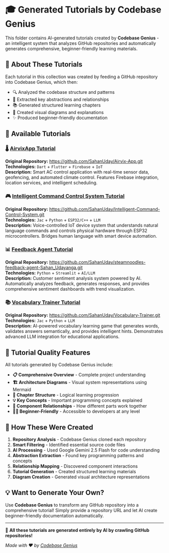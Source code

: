 # 🎓 Generated Tutorials by Codebase Genius

This folder contains AI-generated tutorials created by **Codebase Genius** - an intelligent system that analyzes GitHub repositories and automatically generates comprehensive, beginner-friendly learning materials.

## 🤖 About These Tutorials

Each tutorial in this collection was created by feeding a GitHub repository into Codebase Genius, which then:
- 🔍 Analyzed the codebase structure and patterns
- 🧠 Extracted key abstractions and relationships
- 📚 Generated structured learning chapters
- 🎨 Created visual diagrams and explanations
- ✨ Produced beginner-friendly documentation

## 📖 Available Tutorials

### 🌡️ [AirvixApp Tutorial](./AirvixApp_tutorial.md)
**Original Repository:** https://github.com/SahanUday/Airvix-App.git  
**Technologies:** `Dart` + `Flutter` + `Firebase` + `IoT`  
**Description:** Smart AC control application with real-time sensor data, geofencing, and automated climate control. Features Firebase integration, location services, and intelligent scheduling.

### 🎮 [Intelligent Command Control System Tutorial](./IntelligentCommandControlSystem_tutorial.md)
**Original Repository:** https://github.com/SahanUday/Intelligent-Command-Control-System.git  
**Technologies:** `Jac` + `Python` + `ESP32/C++` + `LLM`  
**Description:** Voice-controlled IoT device system that understands natural language commands and controls physical hardware through ESP32 microcontrollers. Bridges human language with smart device automation.

### 📊 [Feedback Agent Tutorial](./FeedbackAgent_tutorial.md)
**Original Repository:** https://github.com/SahanUday/steamnoodles-feedback-agent-Sahan_Udayanga.git  
**Technologies:** `Python` + `Streamlit` + `AI/LLM`  
**Description:** Customer sentiment analysis system powered by AI. Automatically analyzes feedback, generates responses, and provides comprehensive sentiment dashboards with trend visualization.

### 📚 [Vocabulary Trainer Tutorial](./VocabularyTrainer_tutorial.md)
**Original Repository:** https://github.com/SahanUday/Vocabulary-Trainer.git  
**Technologies:** `Jac` + `Python` + `LLM`  
**Description:** AI-powered vocabulary learning game that generates words, validates answers semantically, and provides intelligent hints. Demonstrates advanced LLM integration for educational applications.

## 🎯 Tutorial Quality Features

All tutorials generated by Codebase Genius include:

- **📋 Comprehensive Overview** - Complete project understanding
- **🏗️ Architecture Diagrams** - Visual system representations using Mermaid
- **📖 Chapter Structure** - Logical learning progression
- **💡 Key Concepts** - Important programming concepts explained
- **🔗 Component Relationships** - How different parts work together
- **👨‍💻 Beginner-Friendly** - Accessible to developers at any level

## 🚀 How These Were Created

1. **Repository Analysis** - Codebase Genius cloned each repository
2. **Smart Filtering** - Identified essential source code files
3. **AI Processing** - Used Google Gemini 2.5 Flash for code understanding
4. **Abstraction Extraction** - Found key programming patterns and concepts
5. **Relationship Mapping** - Discovered component interactions
6. **Tutorial Generation** - Created structured learning materials
7. **Diagram Creation** - Generated visual architecture representations

## 💡 Want to Generate Your Own?

Use **Codebase Genius** to transform any GitHub repository into a comprehensive tutorial! Simply provide a repository URL and let AI create beginner-friendly documentation automatically.

---

🤯 **All these tutorials are generated entirely by AI by crawling GitHub repositories!**

*Made with ❤️ by [Codebase Genius](../README.md)*
